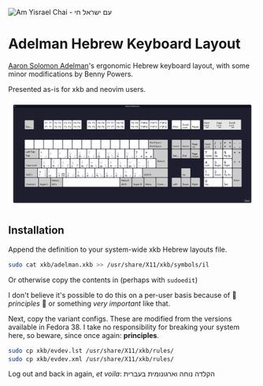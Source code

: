 ![Am Yisrael Chai - עם ישראל חי](https://bennypowers.dev/assets/flag.am.yisrael.chai.png)

# Adelman Hebrew Keyboard Layout
[Aaron Solomon Adelman][adelman]'s ergonomic Hebrew keyboard layout, with some 
minor modifications by Benny Powers.

Presented as-is for xkb and neovim users.

![adelman keyboard layout](./adelman.png)

## Installation

Append the definition to your system-wide xkb Hebrew layouts file.

```sh
sudo cat xkb/adelman.xkb >> /usr/share/X11/xkb/symbols/il
```

Or otherwise copy the contents in (perhaps with `sudoedit`)

I don't believe it's possible to do this on a per-user basis because of 🌈
*principles* 🦄 or something *very important* like that.

Next, copy the variant configs. These are modified from the versions available
in Fedora 38. I take no responsibility for breaking your system here, so beware,
since once again: **principles**.

```sh
sudo cp xkb/evdev.lst /usr/share/X11/xkb/rules/
sudo cp xkb/evdev.xml /usr/share/X11/xkb/rules/
```

Log out and back in again, *et voila*: הקלדה נוחה וארגונומית בעברית

[adelman]: https://web.archive.org/web/20160927075343/https://sites.google.com/site/aaronsolomonadelman/adelmankeyboard
